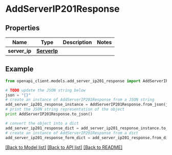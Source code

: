 # AddServerIP201Response


## Properties
Name | Type | Description | Notes
------------ | ------------- | ------------- | -------------
**server_ip** | [**ServerIp**](ServerIp.md) |  | 

## Example

```python
from openapi_client.models.add_server_ip201_response import AddServerIP201Response

# TODO update the JSON string below
json = "{}"
# create an instance of AddServerIP201Response from a JSON string
add_server_ip201_response_instance = AddServerIP201Response.from_json(json)
# print the JSON string representation of the object
print AddServerIP201Response.to_json()

# convert the object into a dict
add_server_ip201_response_dict = add_server_ip201_response_instance.to_dict()
# create an instance of AddServerIP201Response from a dict
add_server_ip201_response_form_dict = add_server_ip201_response.from_dict(add_server_ip201_response_dict)
```
[[Back to Model list]](../README.md#documentation-for-models) [[Back to API list]](../README.md#documentation-for-api-endpoints) [[Back to README]](../README.md)


